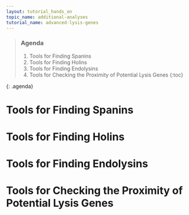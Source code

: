 ```yaml
---
layout: tutorial_hands_on
topic_name: additional-analyses
tutorial_name: advanced-lysis-genes
---
```


> ### Agenda
>
> 1. Tools for Finding Spanins
> 2. Tools for Finding Holins
> 3. Tools for Finding Endolysins
> 4. Tools for Checking the Proximity of Potential Lysis Genes
> {:toc}
>
{: .agenda}

# Tools for Finding Spanins

# Tools for Finding Holins

# Tools for Finding Endolysins

# Tools for Checking the Proximity of Potential Lysis Genes
